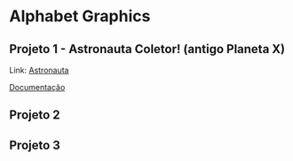 # Alphabet Graphics

## Projeto 1 - Astronauta Coletor! (antigo Planeta X)

Link: [Astronauta](projeto1/helloworld.html)

[Documentação](projeto1/README.md)

## Projeto 2


## Projeto 3
